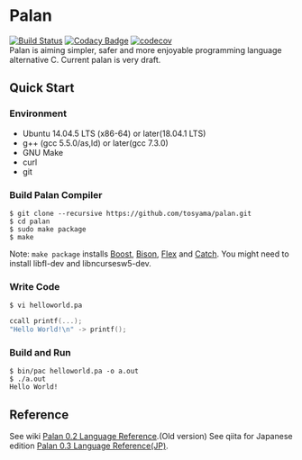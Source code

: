 # Palan
[![Build Status](https://travis-ci.org/tosyama/palan.svg?branch=master)](https://travis-ci.org/tosyama/palan)
[![Codacy Badge](https://api.codacy.com/project/badge/Grade/8224c75046a04172a3798c29dd3aedd0)](https://www.codacy.com/app/tosyama/palan?utm_source=github.com&amp;utm_medium=referral&amp;utm_content=tosyama/palan&amp;utm_campaign=Badge_Grade)
[![codecov](https://codecov.io/gh/tosyama/palan/branch/master/graph/badge.svg)](https://codecov.io/gh/tosyama/palan)  
Palan is aiming simpler, safer and more enjoyable programming language alternative C.
Current palan is very draft.

## Quick Start
### Environment
*   Ubuntu 14.04.5 LTS (x86-64) or later(18.04.1 LTS)
*   g++ (gcc 5.5.0/as,ld) or later(gcc 7.3.0)
*   GNU Make
*   curl
*   git

### Build Palan Compiler
```console
$ git clone --recursive https://github.com/tosyama/palan.git
$ cd palan
$ sudo make package
$ make
```
Note: `make package` installs [Boost][boost], [Bison][bison], [Flex][flex] and [Catch][catch]. You might need to install libfl-dev and libncursesw5-dev.

### Write Code
```console
$ vi helloworld.pa
```
```go
ccall printf(...);
"Hello World!\n" -> printf();
```

### Build and Run
```console
$ bin/pac helloworld.pa -o a.out
$ ./a.out
Hello World!
```

## Reference
See wiki [Palan 0.2 Language Reference](https://github.com/tosyama/palan/wiki/Palan-0.2-Language-Reference).(Old version)
See qiita for Japanese edition [Palan 0.3 Language Reference(JP)](https://qiita.com/tosyama/items/44146bb978a31679e177).

[boost]: http://boost.org
[bison]: https://www.gnu.org/software/bison/
[flex]: https://github.com/westes/flex
[catch]: https://github.com/philsquared/Catch 
